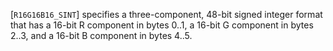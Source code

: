 [`R16G16B16_SINT`] specifies a three-component, 48-bit
signed integer format that has a 16-bit R component in bytes 0..1, a
16-bit G component in bytes 2..3, and a 16-bit B component in bytes
4..5.